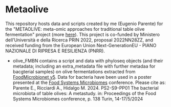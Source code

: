 # Metaolive

This repository hosts data and scripts created by me (Eugenio Parente) for the "METAOLIVE: meta-omic approaches for traditional table olive fermentation" project (more [here](http://web.unibas.it/parente/?page_id=1945)). This project is co-funded by Ministero dell’Università e della Ricerca PRIN 2022, proposal 2022NN28ZZ, and received funding from the European Union Next-GenerationEU - PIANO NAZIONALE DI RIPRESA E RESILIENZA (PNRR).
* olive_FMBN contains a script and data with phyloseq objects (and their metadata; including an extra_metadata file with further metadaa for bacgterial samples) on olive fermentations extracted from [FoodMicrobionet v5](https://github.com/ep142/FoodMicrobionet). Data for bacteria have been used in a poster presented at the [Food Systems Microbiomes](https://foodsystemsmicrobiomes.org) conference. Please cite as:
Parente E., Ricciardi A., Hidalgo M. 2024. PS2-S9-PP01 The bacterial microbiota of table olives: A metastudy. in: Proceedings of the Food Systems Microbiomes conference, p. 138 Turin, 14-17/5/2024
